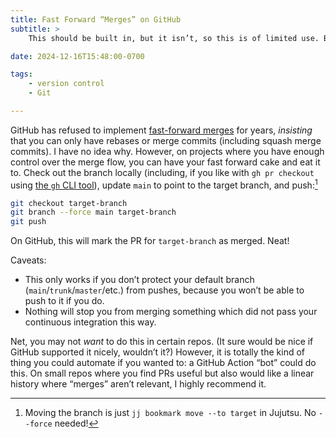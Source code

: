 ```yaml
---
title: Fast Forward “Merges” on GitHub
subtitle: >
    This should be built in, but it isn’t, so this is of limited use. But not none!

date: 2024-12-16T15:48:00-0700

tags:
    - version control
    - Git

---
```


GitHub has refused to implement [fast-forward merges][ff] for years, *insisting* that you can only have rebases or merge commits (including squash merge commits). I have no idea why. However, on projects where you have enough control over the merge flow, you can have your fast forward cake and eat it to. Check out the branch locally (including, if you like with `gh pr checkout` using [the `gh` <abbr>CLI</abbr> tool][gh]), update `main` to point to the target branch, and push:[^move]

```sh
git checkout target-branch
git branch --force main target-branch
git push
```

On GitHub, this will mark the PR for `target-branch` as merged. Neat!

Caveats:

- This only works if you don’t protect your default branch (`main`/`trunk`/`master`/etc.) from pushes, because you won’t be able to push to it if you do.
- Nothing will stop you from merging something which did not pass your continuous integration this way.

Net, you may not *want* to do this in certain repos. (It sure would be nice if GitHub supported it nicely, wouldn’t it?) However, it is totally the kind of thing you could automate if you wanted to: a GitHub Action “bot” could do this. On small repos where you find PRs useful but also would like a linear history where “merges” aren’t relevant, I highly recommend it.

[ff]: https://git-scm.com/docs/git-merge#Documentation/git-merge.txt---ff-only
[gh]: https://cli.github.com

[^move]: Moving the branch is just `jj bookmark move --to target` in Jujutsu. No `--force` needed!
